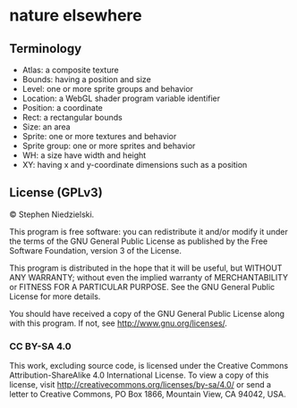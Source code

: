 # nature elsewhere

## Terminology

* Atlas: a composite texture
* Bounds: having a position and size
* Level: one or more sprite groups and behavior
* Location: a WebGL shader program variable identifier
* Position: a coordinate
* Rect: a rectangular bounds
* Size: an area
* Sprite: one or more textures and behavior
* Sprite group: one or more sprites and behavior
* WH: a size have width and height
* XY: having x and y-coordinate dimensions such as a position

## License (GPLv3)

© Stephen Niedzielski.

This program is free software: you can redistribute it and/or modify it under
the terms of the GNU General Public License as published by the Free Software
Foundation, version 3 of the License.

This program is distributed in the hope that it will be useful, but WITHOUT ANY
WARRANTY; without even the implied warranty of MERCHANTABILITY or FITNESS FOR A
PARTICULAR PURPOSE. See the GNU General Public License for more details.

You should have received a copy of the GNU General Public License along with
this program. If not, see <http://www.gnu.org/licenses/>.

### CC BY-SA 4.0

This work, excluding source code, is licensed under the Creative Commons
Attribution-ShareAlike 4.0 International License. To view a copy of this
license, visit http://creativecommons.org/licenses/by-sa/4.0/ or send a letter
to Creative Commons, PO Box 1866, Mountain View, CA 94042, USA.
